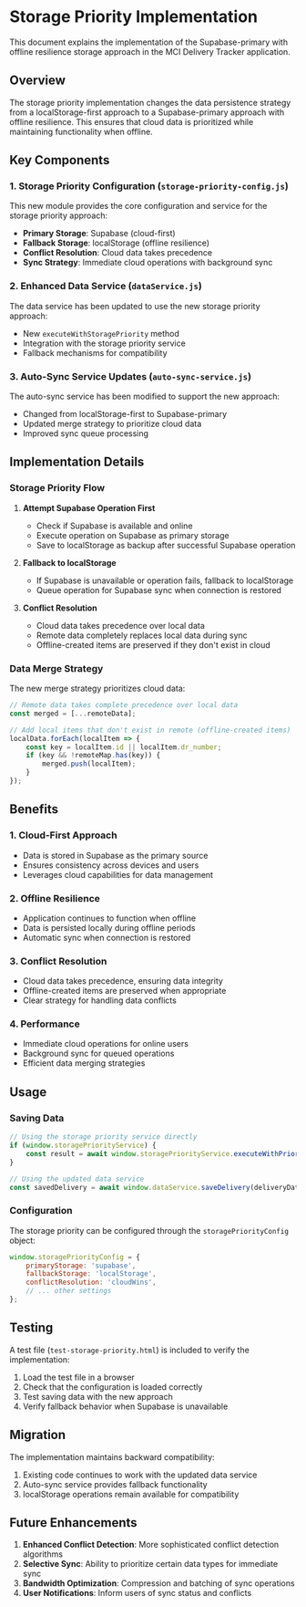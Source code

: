 # Storage Priority Implementation

This document explains the implementation of the Supabase-primary with offline resilience storage approach in the MCI Delivery Tracker application.

## Overview

The storage priority implementation changes the data persistence strategy from a localStorage-first approach to a Supabase-primary approach with offline resilience. This ensures that cloud data is prioritized while maintaining functionality when offline.

## Key Components

### 1. Storage Priority Configuration (`storage-priority-config.js`)

This new module provides the core configuration and service for the storage priority approach:

- **Primary Storage**: Supabase (cloud-first)
- **Fallback Storage**: localStorage (offline resilience)
- **Conflict Resolution**: Cloud data takes precedence
- **Sync Strategy**: Immediate cloud operations with background sync

### 2. Enhanced Data Service (`dataService.js`)

The data service has been updated to use the new storage priority approach:

- New `executeWithStoragePriority` method
- Integration with the storage priority service
- Fallback mechanisms for compatibility

### 3. Auto-Sync Service Updates (`auto-sync-service.js`)

The auto-sync service has been modified to support the new approach:

- Changed from localStorage-first to Supabase-primary
- Updated merge strategy to prioritize cloud data
- Improved sync queue processing

## Implementation Details

### Storage Priority Flow

1. **Attempt Supabase Operation First**
   - Check if Supabase is available and online
   - Execute operation on Supabase as primary storage
   - Save to localStorage as backup after successful Supabase operation

2. **Fallback to localStorage**
   - If Supabase is unavailable or operation fails, fallback to localStorage
   - Queue operation for Supabase sync when connection is restored

3. **Conflict Resolution**
   - Cloud data takes precedence over local data
   - Remote data completely replaces local data during sync
   - Offline-created items are preserved if they don't exist in cloud

### Data Merge Strategy

The new merge strategy prioritizes cloud data:

```javascript
// Remote data takes complete precedence over local data
const merged = [...remoteData];

// Add local items that don't exist in remote (offline-created items)
localData.forEach(localItem => {
    const key = localItem.id || localItem.dr_number;
    if (key && !remoteMap.has(key)) {
        merged.push(localItem);
    }
});
```

## Benefits

### 1. Cloud-First Approach
- Data is stored in Supabase as the primary source
- Ensures consistency across devices and users
- Leverages cloud capabilities for data management

### 2. Offline Resilience
- Application continues to function when offline
- Data is persisted locally during offline periods
- Automatic sync when connection is restored

### 3. Conflict Resolution
- Cloud data takes precedence, ensuring data integrity
- Offline-created items are preserved when appropriate
- Clear strategy for handling data conflicts

### 4. Performance
- Immediate cloud operations for online users
- Background sync for queued operations
- Efficient data merging strategies

## Usage

### Saving Data

```javascript
// Using the storage priority service directly
if (window.storagePriorityService) {
    const result = await window.storagePriorityService.executeWithPriority('upsert', 'deliveries', deliveryData);
}

// Using the updated data service
const savedDelivery = await window.dataService.saveDelivery(deliveryData);
```

### Configuration

The storage priority can be configured through the `storagePriorityConfig` object:

```javascript
window.storagePriorityConfig = {
    primaryStorage: 'supabase',
    fallbackStorage: 'localStorage',
    conflictResolution: 'cloudWins',
    // ... other settings
};
```

## Testing

A test file (`test-storage-priority.html`) is included to verify the implementation:

1. Load the test file in a browser
2. Check that the configuration is loaded correctly
3. Test saving data with the new approach
4. Verify fallback behavior when Supabase is unavailable

## Migration

The implementation maintains backward compatibility:

1. Existing code continues to work with the updated data service
2. Auto-sync service provides fallback functionality
3. localStorage operations remain available for compatibility

## Future Enhancements

1. **Enhanced Conflict Detection**: More sophisticated conflict detection algorithms
2. **Selective Sync**: Ability to prioritize certain data types for immediate sync
3. **Bandwidth Optimization**: Compression and batching of sync operations
4. **User Notifications**: Inform users of sync status and conflicts